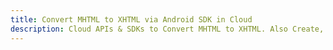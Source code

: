 ---title: Convert MHTML to XHTML via Android SDK in Clouddescription: Cloud APIs & SDKs to Convert MHTML to XHTML. Also Create, Edit & Render Microsoft Word & OpenOffice documents in the Cloud.---
